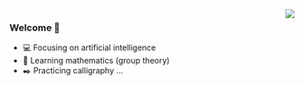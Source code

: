 <img align="right" src="https://github-readme-stats.vercel.app/api?username=zmdo&show_icons=true&icon_color=CE1D2D&text_color=718096&bg_color=ffffff&hide_title=true" />

### Welcome 👋
- 💻 Focusing on artificial intelligence
- 📖 Learning mathematics (group theory)
- ✒️ Practicing calligraphy ...
